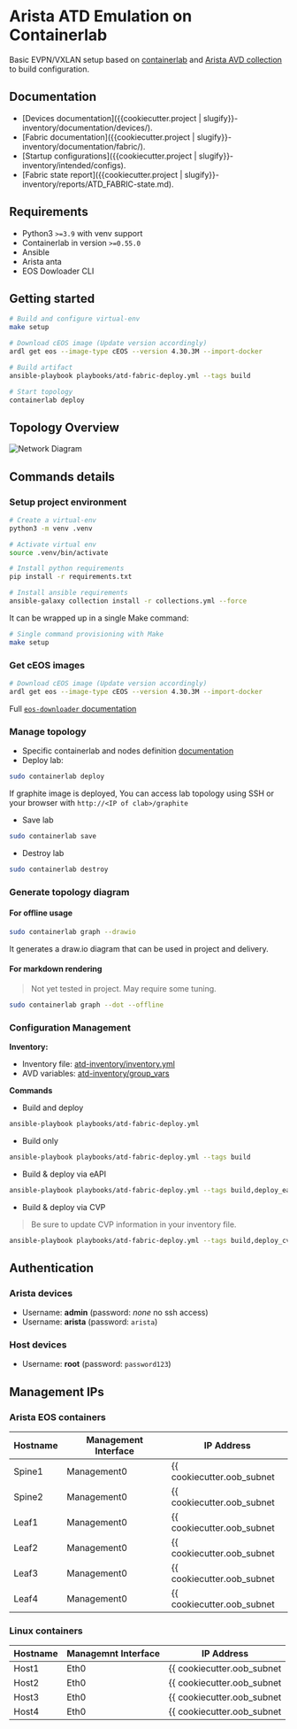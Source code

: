 # Arista ATD Emulation on Containerlab

Basic EVPN/VXLAN setup based on [containerlab](https://containerlab.dev/) and [Arista AVD collection](https://avs.arista.com) to build configuration.

## Documentation

- [Devices documentation]({{cookiecutter.project | slugify}}-inventory/documentation/devices/).
- [Fabric documentation]({{cookiecutter.project | slugify}}-inventory/documentation/fabric/).
- [Startup configurations]({{cookiecutter.project | slugify}}-inventory/intended/configs).
- [Fabric state report]({{cookiecutter.project | slugify}}-inventory/reports/ATD_FABRIC-state.md).

## Requirements

- Python3 `>=3.9` with venv support
- Containerlab in version `>=0.55.0`
- Ansible
- Arista anta
- EOS Dowloader CLI

## Getting started

```bash
# Build and configure virtual-env
make setup

# Download cEOS image (Update version accordingly)
ardl get eos --image-type cEOS --version 4.30.3M --import-docker

# Build artifact
ansible-playbook playbooks/atd-fabric-deploy.yml --tags build

# Start topology
containerlab deploy
```

## Topology Overview

![Network Diagram](topology.png)

## Commands details


### Setup project environment

```bash
# Create a virtual-env
python3 -m venv .venv

# Activate virtual env
source .venv/bin/activate

# Install python requirements
pip install -r requirements.txt

# Install ansible requirements
ansible-galaxy collection install -r collections.yml --force
```

It can be wrapped up in a single Make command:

```bash
# Single command provisioning with Make
make setup
```

### Get cEOS images

```bash
# Download cEOS image (Update version accordingly)
ardl get eos --image-type cEOS --version 4.30.3M --import-docker
```

Full [`eos-downloader` documentation](https://github.com/titom73/eos-downloader)

### Manage topology

- Specific containerlab and nodes definition [documentation](./docs/clab.md)
- Deploy lab:

```bash
sudo containerlab deploy
```

If graphite image is deployed, You can access lab topology using SSH or your browser with `http://<IP of clab>/graphite`

- Save lab

```bash
sudo containerlab save
```

- Destroy lab

```bash
sudo containerlab destroy
```

### Generate topology diagram

#### For offline usage

```bash
sudo containerlab graph --drawio
```

It generates a draw.io diagram that can be used in project and delivery.

#### For markdown rendering

> Not yet tested in project. May require some tuning.

```bash
sudo containerlab graph --dot --offline
```

### Configuration Management

__Inventory:__

- Inventory file: [atd-inventory/inventory.yml](atd-inventory/inventory.yml)
- AVD variables: [atd-inventory/group_vars](atd-inventory/group_vars)

__Commands__

- Build and deploy

```bash
ansible-playbook playbooks/atd-fabric-deploy.yml
```

- Build only

```bash
ansible-playbook playbooks/atd-fabric-deploy.yml --tags build
```

- Build & deploy via eAPI

```bash
ansible-playbook playbooks/atd-fabric-deploy.yml --tags build,deploy_eapi
```

- Build & deploy via CVP

> Be sure to update CVP information in your inventory file.

```bash
ansible-playbook playbooks/atd-fabric-deploy.yml --tags build,deploy_cvp
```

## Authentication

### Arista devices

- Username: __admin__ (password: _none_ no ssh access)
- Username: __arista__ (password: `arista`)

### Host devices

- Username: __root__ (password: `password123`)

## Management IPs

### Arista EOS containers

| Hostname | Management Interface | IP Address      |
| -------- | -------------------- | --------------  |
| Spine1   | Management0          | {{ cookiecutter.oob_subnet | generate_mgmt_ip(10) }}/24 |
| Spine2   | Management0          | {{ cookiecutter.oob_subnet | generate_mgmt_ip(11) }}/24 |
| Leaf1    | Management0          | {{ cookiecutter.oob_subnet | generate_mgmt_ip(12) }}/24 |
| Leaf2    | Management0          | {{ cookiecutter.oob_subnet | generate_mgmt_ip(13) }}/24 |
| Leaf3    | Management0          | {{ cookiecutter.oob_subnet | generate_mgmt_ip(14) }}/24 |
| Leaf4    | Management0          | {{ cookiecutter.oob_subnet | generate_mgmt_ip(15) }}/24 |

### Linux containers

| Hostname | Managemnt Interface | IP Address      |
| -------- | ------------------- | --------------  |
| Host1    | Eth0                | {{ cookiecutter.oob_subnet | generate_mgmt_ip(16) }}/24 |
| Host2    | Eth0                | {{ cookiecutter.oob_subnet | generate_mgmt_ip(17) }}/24 |
| Host3    | Eth0                | {{ cookiecutter.oob_subnet | generate_mgmt_ip(18) }}/24 |
| Host4    | Eth0                | {{ cookiecutter.oob_subnet | generate_mgmt_ip(19) }}/24 |

